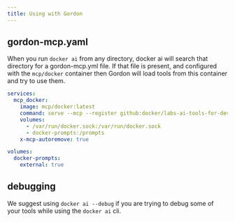 ```yaml
---
title: Using with Gordon
---
```


## gordon-mcp.yaml

When you run `docker ai` from any directory, docker ai will search that directory for a gordon-mcp.yml file.
If that file is present, and configured with the `mcp/docker` container then Gordon will load tools from
this container and try to use them.

```yaml
services:
  mcp_docker:
    image: mcp/docker:latest
    command: serve --mcp --register github:docker/labs-ai-tools-for-devs?path=prompts/bootstrap.md
    volumes:
      - /var/run/docker.sock:/var/run/docker.sock
      - docker-prompts:/prompts
    x-mcp-autoremove: true

volumes:
  docker-prompts:
    external: true
```

## debugging

We suggest using `docker ai --debug` if you are trying to debug some of your tools while using the `docker ai` cli.


